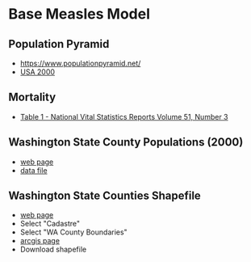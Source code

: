 # Base Measles Model

## Population Pyramid

- https://www.populationpyramid.net/
- [USA 2000](https://www.populationpyramid.net/united-states-of-america/2000/)

## Mortality

- [Table 1 - National Vital Statistics Reports Volume 51, Number 3](https://www.cdc.gov/nchs/data/nvsr/nvsr51/nvsr51_03.pdf)

## Washington State County Populations (2000)

- [web page](https://ofm.wa.gov/washington-data-research/population-demographics/decennial-census/2000-census/census-2000-summary-file-3-data)
- [data file](https://view.officeapps.live.com/op/view.aspx?src=https%3A%2F%2Fofm.wa.gov%2Fsites%2Fdefault%2Ffiles%2Fpublic%2Flegacy%2Fpop%2Fcensus2000%2Fsf3%2Fstcopl%2FPop_hh_C.xls&wdOrigin=BROWSELINK)

## Washington State Counties Shapefile

- [web page](https://data-wadnr.opendata.arcgis.com/)
- Select "Cadastre"
- Select "WA County Boundaries"
- [arcgis page](https://data-wadnr.opendata.arcgis.com/datasets/12712f465fc44fb58328c6e0255ca27e_11/explore?location=47.176927%2C-120.817600%2C7.25)
- Download shapefile
